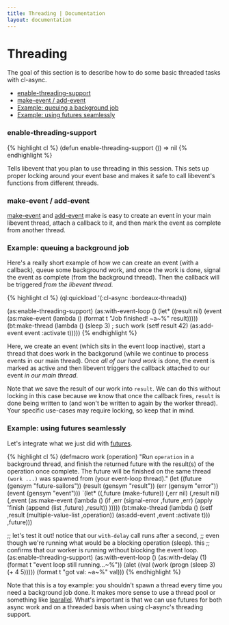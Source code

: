 ```yaml
---
title: Threading | Documentation
layout: documentation
---
```


<a id="threading"></a>
Threading
=========

The goal of this section is to describe how to do some basic threaded tasks with
cl-async. 

- [enable-threading-support](#enable-threading-support)
- [make-event / add-event](#make-event)
- [Example: queuing a background job](#queuing)
- [Example: using futures seamlessly](#futures)

<a id="enable-threading-support"></a>
### enable-threading-support
{% highlight cl %}
(defun enable-threading-support ())
  => nil
{% endhighlight %}

Tells libevent that you plan to use threading in this session. This sets up
proper locking around your event base and makes it safe to call libevent's
functions from different threads.

<a id="make-event"></a>
### make-event / add-event

[make-event](/cl-async/events#make-event) and [add-event](/cl-async/events#add-event)
make is easy to create an event in your main libevent thread, attach a callback
to it, and then mark the event as complete from another thread.

<a id="queuing"></a>
### Example: queuing a background job
Here's a really short example of how we can create an event (with a callback),
queue some background work, and once the work is done, signal the event as
complete (from the background thread). Then the callback will be triggered *from
the libevent thread*.

{% highlight cl %}
(ql:quickload '(:cl-async :bordeaux-threads))

(as:enable-threading-support)
(as:with-event-loop ()
  (let* ((result nil)
         (event (as:make-event (lambda () (format t "Job finished! ~a~%" result)))))
    (bt:make-thread (lambda ()
                      (sleep 3)  ; such work
                      (setf result 42)
                      (as:add-event event :activate t)))))
{% endhighlight %}

Here, we create an event (which sits in the event loop inactive), start a thread
that does work in the backgorund (while we continue to process events in our
main thread). Once *all of our hard work* is done, the event is marked as active
and then libevent triggers the callback attached to our event *in our main
thread*.

Note that we save the result of our work into `result`. We can do this without
locking in this case because we know that once the callback fires, `result` is
done being written to (and won't be written to again by the worker thread). Your
specific use-cases may require locking, so keep that in mind.

<a id="futures"></a>
### Example: using futures seamlessly
Let's integrate what we just did with [futures](/cl-async/futures).

{% highlight cl %}
(defmacro work (operation)
  "Run `operation` in a background thread, and finish the returned future with
   the result(s) of the operation once complete. The future will be finished on
   the same thread `(work ...)` was spawned from (your event-loop thread)."
  (let ((future (gensym "future-sailors"))
        (result (gensym "result"))
        (err (gensym "error"))
        (event (gensym "event")))
    `(let* ((,future (make-future))
            (,err nil)
            (,result nil)
            (,event (as:make-event (lambda ()
                                     (if ,err
                                         (signal-error ,future ,err)
                                         (apply 'finish (append (list ,future) ,result))
                                         )))))
       (bt:make-thread (lambda ()
                         (setf ,result (multiple-value-list ,operation))
                         (as:add-event ,event :activate t)))
       ,future)))

;; let's test it out! notice that our `with-delay` call runs after a second,
;; even though we're running what would be a blocking operation (sleep). this
;; confirms that our worker is running without blocking the event loop.
(as:enable-threading-support)
(as:with-event-loop ()
  (as:with-delay (1) (format t "event loop still running...~%"))
  (alet ((val (work (progn (sleep 3) (+ 4 5)))))
    (format t "got val: ~a~%" val)))
{% endhighlight %}

Note that this is a toy example: you shouldn't spawn a thread every time you
need a background job done. It makes more sense to use a thread pool or
something like [lparallel](http://lparallel.org/). What's important is that
we can use futures for both async work and on a threaded basis when using
cl-async's threading support.

